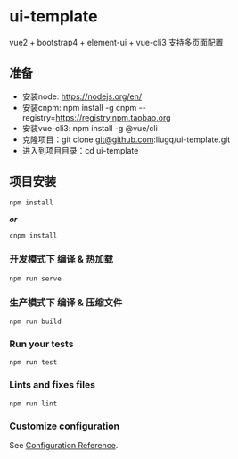 # ui-template
vue2 + bootstrap4 + element-ui + vue-cli3
支持多页面配置


## 准备
* 安装node:	https://nodejs.org/en/
* 安装cnpm:	npm install -g cnpm --registry=https://registry.npm.taobao.org
* 安装vue-cli3:	npm install -g @vue/cli
* 克隆项目：git clone git@github.com:liugq/ui-template.git
* 进入到项目目录：cd ui-template
## 项目安装
```
npm install
```
***or***
```
cnpm install
```

### 开发模式下 编译 & 热加载 
```
npm run serve
```

### 生产模式下 编译 & 压缩文件
```
npm run build
```

### Run your tests
```
npm run test
```

### Lints and fixes files
```
npm run lint
```

### Customize configuration
See [Configuration Reference](https://cli.vuejs.org/config/).

